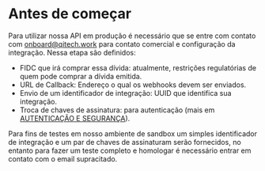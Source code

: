 # Antes de começar

Para utilizar nossa API em produção é necessário que se entre com contato com [onboard@qitech.work](onboard@qitech.work) para contato comercial e configuração da integração. Nessa etapa são definidos:

- FIDC que irá comprar essa dívida: atualmente, restrições regulatórias de quem pode comprar a dívida emitida.
- URL de Callback: Endereço o qual os webhooks devem ser enviados.
- Envio de um identificador de integração: UUID que identifica sua integração.
- Troca de chaves de assinatura: para autenticação (mais em [AUTENTICAÇÃO E SEGURANÇA](../README.md)).

Para fins de testes em nosso ambiente de sandbox um simples identificador de integração e um par de chaves de assinaturam serão fornecidos, no entanto para fazer um teste completo e homologar é necessário entrar em contato com o email supracitado.

